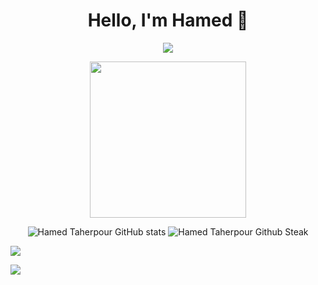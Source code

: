 <h1 align="center">Hello, I'm Hamed 👋</h1>

<p align="center">
<img src="https://komarev.com/ghpvc/?username=HamedTaherpour&label=Profile+Views" />
</p>

<p align="center">
<img height="250" src="https://media.giphy.com/media/L0BMRbmQDOy03Z7A36/giphy.gif" />
</p>

<p align="center" style"dir:rtl">
  <img src="https://github-readme-stats.vercel.app/api?username=HamedTaherpour&show_icons=true&theme=monokai" alt="Hamed Taherpour GitHub stats" />
  <img src="https://github-readme-streak-stats.herokuapp.com/?user=HamedTaherpour&theme=monokai" alt="Hamed Taherpour Github Steak" />
  
  <img src="https://github-readme-stats.vercel.app/api/top-langs/?username=HamedTaherpour&hide=html&hide_border=true&theme=monokai"/>	</p>
  <img src="https://github-readme-stats.vercel.app/api?username=HamedTaherpour&count_private=true&hide_border=true&theme=monokai"/>	
</p>
